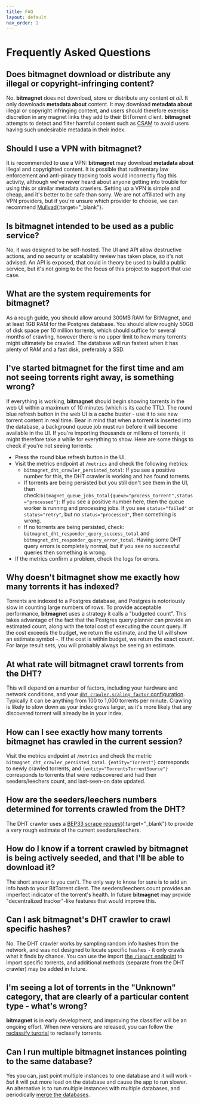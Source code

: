 ```yaml
---
title: FAQ
layout: default
nav_order: 1
---
```


# Frequently Asked Questions

## Does **bitmagnet** download or distribute any illegal or copyright-infringing content?

No. **bitmagnet** does not download, store or distribute any content _at all_. It only downloads **metadata about** content. It may download **metadata about** illegal or copyright infringing content, and users should therefore exercise discretion in any magnet links they add to their BitTorrent client. **bitmagnet** attempts to detect and filter harmful content such as <abbr title="Child Sexual Abuse Material">CSAM</abbr> to avoid users having such undesirable metadata in their index.

## Should I use a VPN with **bitmagnet**?

It is recommended to use a VPN: **bitmagnet** may download **metadata about** illegal and copyrighted content. It is possible that rudimentary law enforcement and anti-piracy tracking tools would incorrectly flag this activity, although we've never heard about anyone getting into trouble for using this or similar metadata crawlers. Setting up a VPN is simple and cheap, and it's better to be safe than sorry. We are not affiliated with any VPN providers, but if you're unsure which provider to choose, we can recommend [Mullvad](https://mullvad.net/){:target="\_blank"}.

## Is **bitmagnet** intended to be used as a public service?

No, it was designed to be self-hosted. The UI and API allow destructive actions, and no security or scalability review has taken place, so it's not advised. An API is exposed, that could in theory be used to build a public service, but it's not going to be the focus of this project to support that use case.

## What are the system requirements for **bitmagnet**?

As a rough guide, you should allow around 300MB RAM for BitMagnet, and at least 1GB RAM for the Postgres database. You should allow roughly 50GB of disk space per 10 million torrents, which should suffice for several months of crawling, however there is no upper limit to how many torrents might ultimately be crawled. The database will run fastest when it has plenty of RAM and a fast disk, preferably a SSD.

## I've started **bitmagnet** for the first time and am not seeing torrents right away, is something wrong?

If everything is working, **bitmagnet** should begin showing torrents in the web UI within a maximum of 10 minutes (which is its cache TTL). The round blue refresh button in the web UI is a cache buster - use it to see new torrent content in real time. Bear in mind that when a torrent is inserted into the database, a background queue job must run before it will become available in the UI. If you're importing thousands or millions of torrents, it might therefore take a while for everything to show. Here are some things to check if you're not seeing torrents:

- Press the round blue refresh button in the UI.
- Visit the metrics endpoint at `/metrics` and check the following metrics:
  - `bitmagnet_dht_crawler_persisted_total`: If you see a positive number for this, the DHT crawler is working and has found torrents.
  - If torrents are being persisted but you still don't see them in the UI, then check:`bitmagnet_queue_jobs_total{queue="process_torrent",status="processed"}`: If you see a positive number here, then the queue worker is running and processing jobs. If you see `status="failed"` or `status="retry"`, but no `status="processed"`, then something is wrong.
  - If no torrents are being persisted, check: `bitmagnet_dht_responder_query_success_total` and `bitmagnet_dht_responder_query_error_total`. Having some DHT query errors is completely normal, but if you see no successful queries then something is wrong.
- If the metrics confirm a problem, check the logs for errors.

## Why doesn't **bitmagnet** show me exactly how many torrents it has indexed?

Torrents are indexed to a Postgres database, and Postgres is notoriously slow in counting large numbers of rows. To provide acceptable performance, **bitmagnet** uses a strategy it calls a "budgeted count". This takes advantage of the fact that the Postgres query planner can provide an estimated count, along with the total cost of executing the count query. If the cost exceeds the budget, we return the estimate, and the UI will show an estimate symbol `~`. If the cost is within budget, we return the exact count. For large result sets, you will probably always be seeing an estimate.

## At what rate will **bitmagnet** crawl torrents from the DHT?

This will depend on a number of factors, including your hardware and network conditions, and your [`dht_crawler.scaling_factor` configuration](/setup/configuration.html). Typically it can be anything from 100 to 1,000 torrents per minute. Crawling is likely to slow down as your index grows larger, as it's more likely that any discovered torrent will already be in your index.

## How can I see exactly how many torrents **bitmagnet** has crawled in the current session?

Visit the metrics endpoint at `/metrics` and check the metric `bitmagnet_dht_crawler_persisted_total`. `{entity="Torrent"}` corresponds to newly crawled torrents, and `{entity="TorrentsTorrentSource"}` corresponds to torrents that were rediscovered and had their seeders/leechers count, and last-seen-on date updated.

## How are the seeders/leechers numbers determined for torrents crawled from the DHT?

The DHT crawler uses a [BEP33 scrape request](https://www.bittorrent.org/beps/bep_0033.html){:target="\_blank"} to provide a very rough estimate of the current seeders/leechers.

## How do I know if a torrent crawled by **bitmagnet** is being actively seeded, and that I'll be able to download it?

The short answer is you can't. The only way to know for sure is to add an info hash to your BitTorrent client. The seeders/leechers count provides an imperfect indicator of the torrent's health. In future **bitmagnet** may provide "decentralized tracker"-like features that would improve this.

## Can I ask **bitmagnet**'s DHT crawler to crawl specific hashes?

No. The DHT crawler works by sampling random info hashes from the network, and was not designed to locate specific hashes - it only crawls what it finds by chance. You can use the import [the `/import` endpoint](/tutorials/import.html) to import specific torrents, and additional methods (separate from the DHT crawler) may be added in future.

## I'm seeing a lot of torrents in the "Unknown" category, that are clearly of a particular content type - what's wrong?

**bitmagnet** is in early development, and improving the classifier will be an ongoing effort. When new versions are released, you can follow the [reclassify turorial](/tutorials/reprocess-reclassify.html) to reclassify torrents.

## Can I run multiple **bitmagnet** instances pointing to the same database?

Yes you can, just point multiple instances to one database and it will work - _but_ it will put more load on the database and cause the app to run slower. An alternative is to run multiple instances with multiple databases, and periodically [merge the databases](/tutorials/backup-restore-merge.html).
